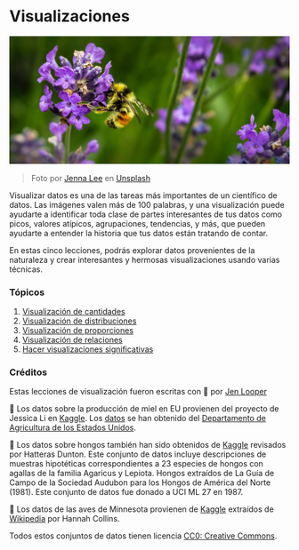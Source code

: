 # Visualizaciones

![una abeja sobre una flor de lavanda](../images/bee.jpg)
> Foto por <a href="https://unsplash.com/@jenna2980?utm_source=unsplash&utm_medium=referral&utm_content=creditCopyText">Jenna Lee</a> en <a href="https://unsplash.com/s/photos/bees-in-a-meadow?utm_source=unsplash&utm_medium=referral&utm_content=creditCopyText">Unsplash</a>

Visualizar datos es una de las tareas más importantes de un científico de datos. Las imágenes valen más de 100 palabras, y una visualización puede ayudarte a identificar toda clase de partes interesantes de tus datos como picos, valores atípicos, agrupaciones, tendencias, y más, que pueden ayudarte a entender la historia que tus datos están tratando de contar. 

En estas cinco lecciones, podrás explorar datos provenientes de la naturaleza y crear interesantes y hermosas visualizaciones usando varias técnicas. 
### Tópicos

1. [Visualización de cantidades](../09-visualization-quantities/translations/README.es.md)
2. [Visualización de distribuciones](../10-visualization-distributions/translations/README.es.md)
3. [Visualización de proporciones](../11-visualization-proportions/translations/README.es.md)
4. [Visualización de relaciones](../12-visualization-relationships/translations/README.es.md)
5. [Hacer visualizaciones significativas](../13-meaningful-visualizations/translations/README.es.md)

### Créditos

Estas lecciones de visualización fueron escritas con 🌸 por [Jen Looper](https://twitter.com/jenlooper)

🍯 Los datos sobre la producción de miel en EU provienen del proyecto de Jessica Li en [Kaggle](https://www.kaggle.com/jessicali9530/honey-production). Los [datos](https://usda.library.cornell.edu/concern/publications/rn301137d) se han obtenido del [Departamento de Agricultura de los Estados Unidos](https://www.nass.usda.gov/About_NASS/index.php).

🍄 Los datos sobre hongos también han sido obtenidos de [Kaggle](https://www.kaggle.com/hatterasdunton/mushroom-classification-updated-dataset) revisados por Hatteras Dunton. Este conjunto de datos incluye descripciones de muestras hipotéticas correspondientes a 23 especies de hongos con agallas de la familia Agaricus y Lepiota. Hongos extraídos de La Guía de Campo de la Sociedad Audubon para los Hongos de América del Norte (1981). Este conjunto de datos fue donado a UCI ML 27 en 1987.

🦆 Los datos de las aves de Minnesota provienen de [Kaggle](https://www.kaggle.com/hannahcollins/minnesota-birds) extraídos de [Wikipedia](https://en.wikipedia.org/wiki/List_of_birds_of_Minnesota) por Hannah Collins.

Todos estos conjuntos de datos tienen licencia [CC0: Creative Commons](https://creativecommons.org/publicdomain/zero/1.0/).